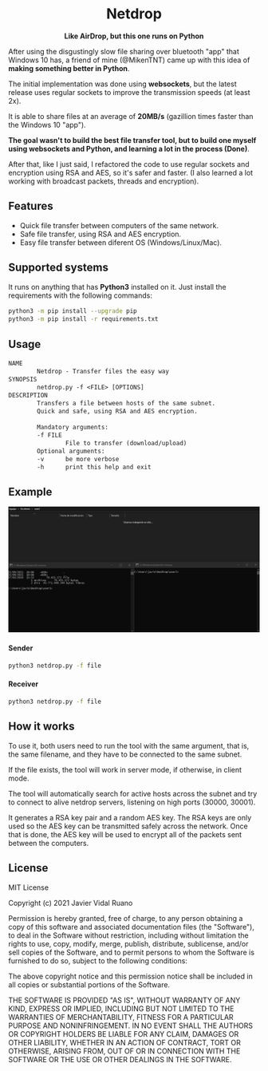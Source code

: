 <h1 align="center">Netdrop</h1>
<p align="center"><b>Like AirDrop, but this one runs on Python</b></p>

After using the disgustingly slow file sharing over bluetooth "app" that Windows 10 has, a friend of mine (@MikenTNT) came up with this idea of **making something better in Python**.

The initial implementation was done using **websockets**, but the latest release uses regular sockets to improve the transmission speeds (at least 2x).

It is able to share files at an average of **20MB/s** (gazillion times faster than the Windows 10 "app").

**The goal wasn't to build the best file transfer tool, but to build one myself using websockets and Python, and learning a lot in the process (Done)**.

After that, like I just said, I refactored the code to use regular sockets and encryption using RSA and AES, so it's safer and faster. (I also learned a lot working with broadcast packets, threads and encryption).

## Features

* Quick file transfer between computers of the same network.
* Safe file transfer, using RSA and AES encryption.
* Easy file transfer between diferent OS (Windows/Linux/Mac).

## Supported systems

It runs on anything that has **Python3** installed on it. Just install the requirements with the following commands:

```bash
python3 -m pip install --upgrade pip
python3 -m pip install -r requirements.txt
```

## Usage
```
NAME
        Netdrop - Transfer files the easy way
SYNOPSIS
        netdrop.py -f <FILE> [OPTIONS]
DESCRIPTION
        Transfers a file between hosts of the same subnet.
        Quick and safe, using RSA and AES encryption.

        Mandatory arguments:
        -f FILE
                File to transfer (download/upload)
        Optional arguments:
        -v      be more verbose
        -h      print this help and exit
```

## Example

![Example](test.gif)

#### Sender

```bash
python3 netdrop.py -f file
```

#### Receiver
```bash
python3 netdrop.py -f file
```

## How it works

To use it, both users need to run the tool with the same argument, that is, the same filename, and they have to be connected to the same subnet.

If the file exists, the tool will work in server mode, if otherwise, in client mode.

The tool will automatically search for active hosts across the subnet and try to connect to alive netdrop servers, listening on high ports (30000, 30001).

It generates a RSA key pair and a random AES key. The RSA keys are only used so the AES key can be transmitted safely across the network. Once that is done, the AES key will be used to encrypt all of the packets sent between the computers.

## License

MIT License

Copyright (c) 2021 Javier Vidal Ruano

Permission is hereby granted, free of charge, to any person obtaining a copy
of this software and associated documentation files (the "Software"), to deal
in the Software without restriction, including without limitation the rights
to use, copy, modify, merge, publish, distribute, sublicense, and/or sell
copies of the Software, and to permit persons to whom the Software is
furnished to do so, subject to the following conditions:

The above copyright notice and this permission notice shall be included in all
copies or substantial portions of the Software.

THE SOFTWARE IS PROVIDED "AS IS", WITHOUT WARRANTY OF ANY KIND, EXPRESS OR
IMPLIED, INCLUDING BUT NOT LIMITED TO THE WARRANTIES OF MERCHANTABILITY,
FITNESS FOR A PARTICULAR PURPOSE AND NONINFRINGEMENT. IN NO EVENT SHALL THE
AUTHORS OR COPYRIGHT HOLDERS BE LIABLE FOR ANY CLAIM, DAMAGES OR OTHER
LIABILITY, WHETHER IN AN ACTION OF CONTRACT, TORT OR OTHERWISE, ARISING FROM,
OUT OF OR IN CONNECTION WITH THE SOFTWARE OR THE USE OR OTHER DEALINGS IN THE
SOFTWARE.
